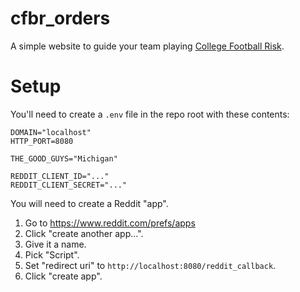# cfbr_orders
A simple website to guide your team playing [College Football Risk](https://collegefootballrisk.com/).

# Setup
You'll need to create a `.env` file in the repo root with these contents:
```
DOMAIN="localhost"
HTTP_PORT=8080

THE_GOOD_GUYS="Michigan"

REDDIT_CLIENT_ID="..."
REDDIT_CLIENT_SECRET="..."
```

You will need to create a Reddit "app".
1. Go to https://www.reddit.com/prefs/apps
2. Click "create another app...".
3. Give it a name.
4. Pick "Script".
5. Set "redirect uri" to `http://localhost:8080/reddit_callback`.
6. Click "create app".

